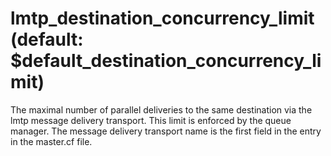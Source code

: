 # lmtp_destination_concurrency_limit (default: $default_destination_concurrency_limit)
 The maximal number of parallel deliveries to the same destination
via the lmtp message delivery transport. This limit is enforced by
the queue manager. The message delivery transport name is the first
field in the entry in the master.cf file. 


